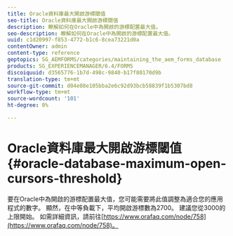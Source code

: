 ```yaml
---
title: Oracle資料庫最大開啟游標閾值
seo-title: Oracle資料庫最大開啟游標閾值
description: 瞭解如何在Oracle中為開啟的游標配置最大值。
seo-description: 瞭解如何在Oracle中為開啟的游標配置最大值。
uuid: c1d20997-f853-4772-b1c6-8cea73221d0a
contentOwner: admin
content-type: reference
geptopics: SG_AEMFORMS/categories/maintaining_the_aem_forms_database
products: SG_EXPERIENCEMANAGER/6.4/FORMS
discoiquuid: d3565776-1b7d-498c-9840-b17f80170d9b
translation-type: tm+mt
source-git-commit: d04e08e105bba2e6c92d93bcb58839f1b5307bd8
workflow-type: tm+mt
source-wordcount: '101'
ht-degree: 0%

---
```



# Oracle資料庫最大開啟游標閾值{#oracle-database-maximum-open-cursors-threshold}

要在Oracle中為開啟的游標配置最大值，您可能需要將此值調整為適合您的應用程式的數字。 顯然，在中等負載下，平均開啟游標數為2700。 建議您從3000的上限開始。 如需詳細資訊，請前往[https://www.orafaq.com/node/758](https://www.orafaq.com/node/758)。
